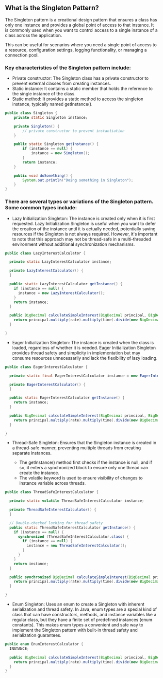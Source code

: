 ## What is the Singleton Pattern?

The Singleton pattern is a creational design pattern that ensures a class has only one instance and provides a global point of access to that instance. It is commonly used when you want to control access to a single instance of a class across the application.

This can be useful for scenarios where you need a single point of access to a resource, configuration settings, logging functionality, or managing a connection pool.

### Key characteristics of the Singleton pattern include:

- Private constructor: The Singleton class has a private constructor to prevent external classes from creating instances.
- Static instance: It contains a static member that holds the reference to the single instance of the class.
- Static method: It provides a static method to access the singleton instance, typically named getInstance().

```java
public class Singleton {
    private static Singleton instance;

    private Singleton() {
        // private constructor to prevent instantiation
    }

    public static Singleton getInstance() {
        if (instance == null) {
            instance = new Singleton();
        }
        return instance;
    }

    public void doSomething() {
        System.out.println("Doing something in Singleton");
    }
}
```

### There are several types or variations of the Singleton pattern. Some common types include:

- Lazy Initialization Singleton: The instance is created only when it is first requested. Lazy Initialization Singleton is useful when you want to defer the creation of the instance until it is actually needed, potentially saving resources if the Singleton is not always required. However, it's important to note that this approach may not be thread-safe in a multi-threaded environment without additional synchronization mechanisms.

```java
public class LazyInterestCalculator {

  private static LazyInterestCalculator instance;

  private LazyInterestCalculator() {
  }

  public static LazyInterestCalculator getInstance() {
    if (instance == null) {
      instance = new LazyInterestCalculator();
    }
    return instance;
  }

  public BigDecimal calculateSimpleInterest(BigDecimal principal, BigDecimal rate, BigDecimal time) {
    return principal.multiply(rate).multiply(time).divide(new BigDecimal(100), 2, RoundingMode.HALF_UP);
  }

}
```

- Eager Initialization Singleton: The instance is created when the class is loaded, regardless of whether it is needed. Eager Initialization Singleton provides thread safety and simplicity in implementation but may consume resources unnecessarily and lack the flexibility of lazy loading.

```java
public class EagerInterestCalculator {

  private static final EagerInterestCalculator instance = new EagerInterestCalculator();

  private EagerInterestCalculator() {
  }

  public static EagerInterestCalculator getInstance() {
    return instance;
  }

  public BigDecimal calculateSimpleInterest(BigDecimal principal, BigDecimal rate, BigDecimal time) {
    return principal.multiply(rate).multiply(time).divide(new BigDecimal(100), 2, RoundingMode.HALF_UP);
  }

}

```

- Thread-Safe Singleton: Ensures that the Singleton instance is created in a thread-safe manner, preventing multiple threads from creating separate instances.

    - The getInstance() method first checks if the instance is null, and if so, it enters a synchronized block to ensure only one thread can create the instance.
    - The volatile keyword is used to ensure visibility of changes to instance variable across threads.

```java
public class ThreadSafeInterestCalculator {

  private static volatile ThreadSafeInterestCalculator instance;

  private ThreadSafeInterestCalculator() {
  }

  // Double-checked locking for thread safety
  public static ThreadSafeInterestCalculator getInstance() {
    if (instance == null) {
      synchronized (ThreadSafeInterestCalculator.class) {
        if (instance == null) {
          instance = new ThreadSafeInterestCalculator();
        }
      }
    }
    return instance;
  }

  public synchronized BigDecimal calculateSimpleInterest(BigDecimal principal, BigDecimal rate, BigDecimal time) {
    return principal.multiply(rate).multiply(time).divide(new BigDecimal(100), 2, RoundingMode.HALF_UP);
  }

}
```

- Enum Singleton: Uses an enum to create a Singleton with inherent serialization and thread safety. In Java, enum types are a special kind of class that can have constructors, methods, and instance variables like a regular class, but they have a finite set of predefined instances (enum constants). This makes enum types a convenient and safe way to implement the Singleton pattern with built-in thread safety and serialization guarantees.

```java
public enum EnumInterestCalculator {
  INSTANCE;

  public BigDecimal calculateSimpleInterest(BigDecimal principal, BigDecimal rate, BigDecimal time) {
    return principal.multiply(rate).multiply(time).divide(new BigDecimal(100), 2, RoundingMode.HALF_UP);
  }
}
```